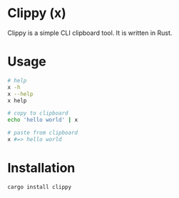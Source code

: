 # Clippy (x)
Clippy is a simple CLI clipboard tool. It is written in Rust.

# Usage

```sh
# help
x -h
x --help
x help

# copy to clipboard
echo 'hello world' | x

# paste from clipboard
x #=> hello world
```

# Installation

```sh
cargo install clippy
```
